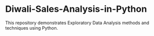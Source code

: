 # Diwali-Sales-Analysis-in-Python
This repository demonstrates Exploratory Data Analysis methods and techniques using Python.
